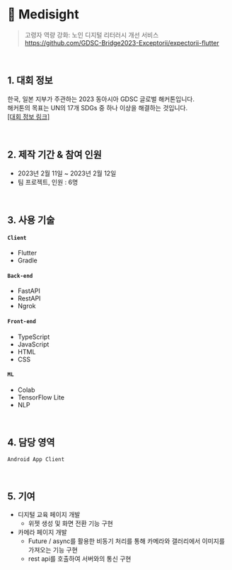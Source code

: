 # :pushpin: Medisight
>고령자 역량 강화: 노인 디지털 리터러시 개선 서비스  
>https://github.com/GDSC-Bridge2023-Exceptorii/expectorii-flutter

</br>

## 1. 대회 정보
한국, 일본 지부가 주관하는 2023 동아시아 GDSC 글로벌 해커톤입니다.  
해커톤의 목표는 UN의 17개 SDGs 중 하나 이상을 해결하는 것입니다.  
[[대회 정보 링크]](https://gdsc.community.dev/events/details/developer-student-clubs-seoul-womens-university-presents-the-bridge-ideation-workshop/)

</br>

## 2. 제작 기간 & 참여 인원
- 2023년 2월 11일 ~ 2023년 2월 12일
- 팀 프로젝트, 인원 : 6명

</br>

## 3. 사용 기술
#### `Client`
  - Flutter
  - Gradle
#### `Back-end`
  - FastAPI
  - RestAPI
  - Ngrok
#### `Front-end`
  - TypeScript 
  - JavaScript
  - HTML
  - CSS
#### `ML`
  - Colab
  - TensorFlow Lite
  - NLP

</br>

## 4. 담당 영역
  `Android App Client`

</br>

## 5. 기여
- 디지털 교육 페이지 개발
    - 위젯 생성 및 화면 전환 기능 구현
- 카메라 페이지 개발
    - Future / async를 활용한 비동기 처리를 통해 카메라와 갤러리에서 이미지를 가져오는 기능 구현 
    - rest api를 호출하여 서버와의 통신 구현
